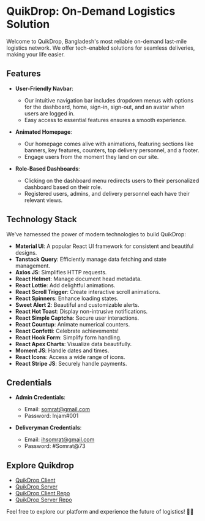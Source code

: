# QuikDrop: On-Demand Logistics Solution

Welcome to QuikDrop, Bangladesh's most reliable on-demand last-mile logistics network. We offer tech-enabled solutions for seamless deliveries, making your life easier.

## Features

- **User-Friendly Navbar**:
  - Our intuitive navigation bar includes dropdown menus with options for the dashboard, home, sign-in, sign-out, and an avatar when users are logged in.
  - Easy access to essential features ensures a smooth experience.

- **Animated Homepage**:
  - Our homepage comes alive with animations, featuring sections like banners, key features, counters, top delivery personnel, and a footer.
  - Engage users from the moment they land on our site.

- **Role-Based Dashboards**:
  - Clicking on the dashboard menu redirects users to their personalized dashboard based on their role.
  - Registered users, admins, and delivery personnel each have their relevant views.

## Technology Stack

We've harnessed the power of modern technologies to build QuikDrop:

- **Material UI**: A popular React UI framework for consistent and beautiful designs.
- **Tanstack Query**: Efficiently manage data fetching and state management.
- **Axios JS**: Simplifies HTTP requests.
- **React Helmet**: Manage document head metadata.
- **React Lottie**: Add delightful animations.
- **React Scroll Trigger**: Create interactive scroll animations.
- **React Spinners**: Enhance loading states.
- **Sweet Alert 2**: Beautiful and customizable alerts.
- **React Hot Toast**: Display non-intrusive notifications.
- **React Simple Captcha**: Secure user interactions.
- **React Countup**: Animate numerical counters.
- **React Confetti**: Celebrate achievements!
- **React Hook Form**: Simplify form handling.
- **React Apex Charts**: Visualize data beautifully.
- **Moment JS**: Handle dates and times.
- **React Icons**: Access a wide range of icons.
- **React Stripe JS**: Securely handle payments.

## Credentials

- **Admin Credentials**:
  - Email: somrat@gmail.com
  - Password: Injam#001

- **Deliveryman Credentials**:
  - Email: ihsomrat@gmail.com
  - Password: #Somrat@73

## Explore Quikdrop

- [QuikDrop Client ](https://quikdrop-466f3.web.app)
- [QuikDrop Server ](https://quikdrop-haquesomrat.vercel.app)
- [QuikDrop Client Repo](https://github.com/programming-hero-web-course1/b8a12-client-side-haquesomrat)
- [QuikDrop Server Repo ](https://github.com/programming-hero-web-course1/b8a12-server-side-haquesomrat)


Feel free to explore our platform and experience the future of logistics! 🚚✨
